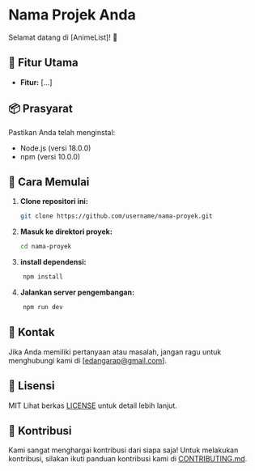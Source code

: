 # Nama Projek Anda

Selamat datang di [AnimeList]! 🚀

## 🌟 Fitur Utama

-  **Fitur:** [...]

## 📦 Prasyarat

Pastikan Anda telah menginstal:

-  Node.js (versi 18.0.0)
-  npm (versi 10.0.0)

## 🚀 Cara Memulai

1. **Clone repositori ini:**

   ```bash
   git clone https://github.com/username/nama-proyek.git
   ```

2. **Masuk ke direktori proyek:**

   ```bash
   cd nama-proyek
   ```

3. **install dependensi:**

```bash
    npm install
```

4. **Jalankan server pengembangan:**

```bash
    npm run dev
```

## 📧 Kontak

Jika Anda memiliki pertanyaan atau masalah, jangan ragu untuk menghubungi kami di [edangarap@gmail.com].

## 📄 Lisensi

MIT Lihat berkas [LICENSE](link-to-license.md) untuk detail lebih lanjut.

## 🤝 Kontribusi

Kami sangat menghargai kontribusi dari siapa saja! Untuk melakukan kontribusi, silakan ikuti panduan kontribusi kami di [CONTRIBUTING.md](link-to-contributing.md).
